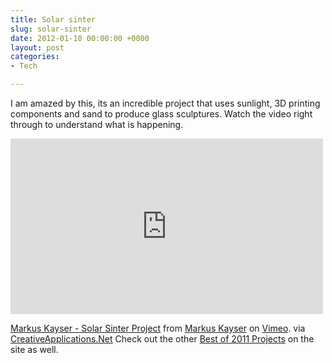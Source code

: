```yaml
---
title: Solar sinter
slug: solar-sinter
date: 2012-01-10 00:00:00 +0000
layout: post
categories: 
- Tech

---
```

I am amazed by this, its an incredible project that uses sunlight, 3D printing components and sand to produce glass sculptures. Watch the video right through to understand what is happening.
<div class="flex-video widescreen vimeo">
<iframe src="https://player.vimeo.com/video/25401444" width="500" height="281" frameborder="0" webkitallowfullscreen mozallowfullscreen allowfullscreen></iframe>
</div>

[Markus Kayser - Solar Sinter Project][vimeo] from [Markus Kayser][vimeo 2] on [Vimeo][vimeo 3].
via [CreativeApplications.Net][creativeapplications]
Check out the other [Best of 2011 Projects][creativeapplications 2] on the site as well.  

[creativeapplications]: http://www.creativeapplications.net/
[creativeapplications 2]: http://www.creativeapplications.net/environment/best-and-most-memorable-projects-of-2011/
[vimeo]: http://vimeo.com/25401444
[vimeo 2]: http://vimeo.com/user4229723
[vimeo 3]: http://vimeo.com/
